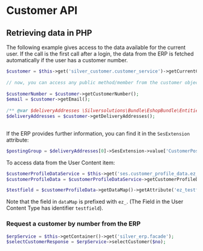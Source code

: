 # Customer API

## Retrieving data in PHP

The following example gives access to the data available for the current user.
If the call is the first call after a login, the data from the ERP is fetched automatically if the user has a customer number. 

``` php
$customer = $this->get('silver_customer.customer_service')->getCurrentCustomer();
 
// now, you can access any public method/member from the customer object, e.g.:
 
$customerNumber = $customer->getCustomerNumber();
$email = $customer->getEmail();
 
/** @var $deliveryAddresses \Silversolutions\Bundle\EshopBundle\Entities\Messages\Document\Party */
$deliveryAddresses = $customer->getDeliveryAddresses();
 
```

If the ERP provides further information, you can find it in the `SesExtension` attribute:

``` php
$postingGroup = $deliveryAddresses[0]->SesExtension->value['CustomerPostingGroup'];
```

To access data from the User Content item: 

``` php
$customerProfileDataService = $this->get('ses.customer_profile_data.ez_erp');
$customerProfileData = $customerProfileDataService->getCustomerProfileData();

$testfield = $customerProfileData->getDataMap()->getAttribute('ez_testfield');
```

Note that the field in `dataMap` is prefixed with `ez_`. (The Field in the User Content Type has identifier `testfield`).

### Request a customer by number from the ERP

``` php
$erpService = $this->getContainer()->get('silver_erp.facade');
$selectCustomerResponse = $erpService->selectCustomer($no);
```
